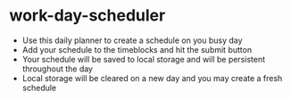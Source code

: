 # work-day-scheduler
* Use this daily planner to create a schedule on you busy day
* Add your schedule to the timeblocks and hit the submit button
* Your schedule will be saved to local storage and will be persistent throughout the day
* Local storage will be cleared on a new day and you may create a fresh schedule 